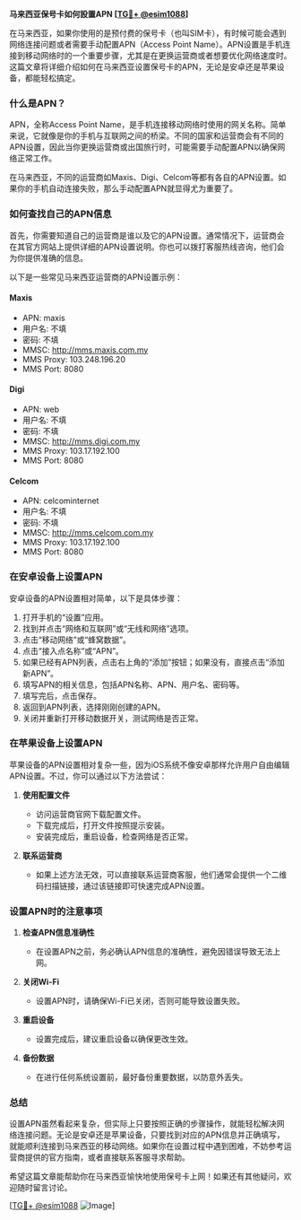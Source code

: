 **马来西亚保号卡如何設置APN [[TG💪+ @esim1088](https://t.me/s/esim1088)]**

在马来西亚，如果你使用的是预付费的保号卡（也叫SIM卡），有时候可能会遇到网络连接问题或者需要手动配置APN（Access Point Name）。APN设置是手机连接到移动网络时的一个重要步骤，尤其是在更换运营商或者想要优化网络速度时。这篇文章将详细介绍如何在马来西亚设置保号卡的APN，无论是安卓还是苹果设备，都能轻松搞定。

### 什么是APN？

APN，全称Access Point Name，是手机连接移动网络时使用的网关名称。简单来说，它就像是你的手机与互联网之间的桥梁。不同的国家和运营商会有不同的APN设置，因此当你更换运营商或出国旅行时，可能需要手动配置APN以确保网络正常工作。

在马来西亚，不同的运营商如Maxis、Digi、Celcom等都有各自的APN设置。如果你的手机自动连接失败，那么手动配置APN就显得尤为重要了。

### 如何查找自己的APN信息

首先，你需要知道自己的运营商是谁以及它的APN设置。通常情况下，运营商会在其官方网站上提供详细的APN设置说明。你也可以拨打客服热线咨询，他们会为你提供准确的信息。

以下是一些常见马来西亚运营商的APN设置示例：

#### Maxis
- APN: maxis
- 用户名: 不填
- 密码: 不填
- MMSC: http://mms.maxis.com.my
- MMS Proxy: 103.248.196.20
- MMS Port: 8080

#### Digi
- APN: web
- 用户名: 不填
- 密码: 不填
- MMSC: http://mms.digi.com.my
- MMS Proxy: 103.17.192.100
- MMS Port: 8080

#### Celcom
- APN: celcominternet
- 用户名: 不填
- 密码: 不填
- MMSC: http://mms.celcom.com.my
- MMS Proxy: 103.17.192.100
- MMS Port: 8080

### 在安卓设备上设置APN

安卓设备的APN设置相对简单，以下是具体步骤：

1. 打开手机的“设置”应用。
2. 找到并点击“网络和互联网”或“无线和网络”选项。
3. 点击“移动网络”或“蜂窝数据”。
4. 点击“接入点名称”或“APN”。
5. 如果已经有APN列表，点击右上角的“添加”按钮；如果没有，直接点击“添加新APN”。
6. 填写APN的相关信息，包括APN名称、APN、用户名、密码等。
7. 填写完后，点击保存。
8. 返回到APN列表，选择刚刚创建的APN。
9. 关闭并重新打开移动数据开关，测试网络是否正常。

### 在苹果设备上设置APN

苹果设备的APN设置相对复杂一些，因为iOS系统不像安卓那样允许用户自由编辑APN设置。不过，你可以通过以下方法尝试：

1. **使用配置文件**
   - 访问运营商官网下载配置文件。
   - 下载完成后，打开文件按照提示安装。
   - 安装完成后，重启设备，检查网络是否正常。

2. **联系运营商**
   - 如果上述方法无效，可以直接联系运营商客服，他们通常会提供一个二维码扫描链接，通过该链接即可快速完成APN设置。

### 设置APN时的注意事项

1. **检查APN信息准确性**
   - 在设置APN之前，务必确认APN信息的准确性，避免因错误导致无法上网。

2. **关闭Wi-Fi**
   - 设置APN时，请确保Wi-Fi已关闭，否则可能导致设置失败。

3. **重启设备**
   - 设置完成后，建议重启设备以确保更改生效。

4. **备份数据**
   - 在进行任何系统设置前，最好备份重要数据，以防意外丢失。

### 总结

设置APN虽然看起来复杂，但实际上只要按照正确的步骤操作，就能轻松解决网络连接问题。无论是安卓还是苹果设备，只要找到对应的APN信息并正确填写，就能顺利连接到马来西亚的移动网络。如果你在设置过程中遇到困难，不妨参考运营商提供的官方指南，或者直接联系客服寻求帮助。

希望这篇文章能帮助你在马来西亚愉快地使用保号卡上网！如果还有其他疑问，欢迎随时留言讨论。

[[TG💪+ @esim1088](https://t.me/s/esim1088) ![Image](https://i.postimg.cc/4NQfJmqS/Snipaste-2025-05-13-00-14-12.png)]